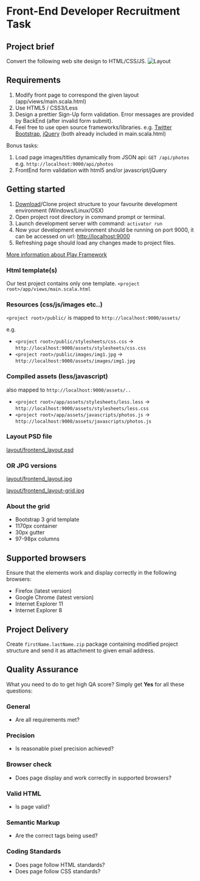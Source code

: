 Front-End Developer Recruitment Task
=================================

## Project brief
Convert the following web site design to HTML/CSS/JS.
![Layout](https://bitbucket.org/canterpublic/front-end-dev-recruitment-task/raw/master/layout/frontend_layout.jpg)

## Requirements

1. Modify front page to correspond the given layout (app/views/main.scala.html)
2. Use HTML5 / CSS3/Less
3. Design a prettier Sign-Up form validation. Error messages are provided by BackEnd (after invalid form submit).
4. Feel free to use open source frameworks/libraries. e.g. [Twitter Bootstrap](http://getbootstrap.com/2.3.2/index.html),
[jQuery](http://jquery.com/) (both already included in main.scala.html)

Bonus tasks:

1. Load page images/titles dynamically from JSON api: `GET /api/photos` e.g. `http://localhost:9000/api/photos`
2. FrontEnd form validation with html5 and/or javascript/jQuery


## Getting started
1. [Download](https://bitbucket.org/canterpublic/front-end-dev-recruitment-task/get/HEAD.zip)/Clone project structure to your favourite development environment (Windows/Linux/OSX)
2. Open project root directory in command prompt or terminal.
3. Launch development server with command: `activator run`
4. Now your development environment should be running on port 9000, it can be accessed on url: [http://localhost:9000](http://localhost:9000)
5. Refreshing page should load any changes made to project files.

[More information about Play Framework](https://www.playframework.com/documentation/2.3.x/Home)

### Html template(s)
Our test project contains only one template.
`<project root>/app/views/main.scala.html`

### Resources (css/js/images etc..)

`<project root>/public/` is mapped to `http://localhost:9000/assets/`

e.g.

- `<project root>/public/stylesheets/css.css` -> `http://localhost:9000/assets/stylesheets/css.css`
- `<project root>/public/images/img1.jpg` -> `http://localhost:9000/assets/images/img1.jpg`


### Compiled assets (less/javascript)
also mapped to `http://localhost:9000/assets/..`

- `<project root>/app/assets/stylesheets/less.less` -> `http://localhost:9000/assets/stylesheets/less.css`
- `<project root>/app/assets/javascripts/photos.js` -> `http://localhost:9000/assets/javascripts/photos.js`


### Layout PSD file
[layout/frontend_layout.psd](https://bitbucket.org/canterpublic/front-end-dev-recruitment-task/raw/master/layout/frontend_layout.psd)

### OR JPG versions
[layout/frontend_layout.jpg](https://bitbucket.org/canterpublic/front-end-dev-recruitment-task/raw/master/layout/frontend_layout.jpg)

[layout/frontend_layout-grid.jpg](https://bitbucket.org/canterpublic/front-end-dev-recruitment-task/raw/master/layout/frontend_layout-grid.jpg)

### About the grid
- Bootstrap 3 grid template
- 1170px container
- 30px gutter
- 97-98px columns


## Supported browsers
Ensure that the elements work and display correctly in the following browsers:

- Firefox (latest version)
- Google Chrome (latest version)
- Internet Explorer 11
- Internet Explorer 8


## Project Delivery
Create `firstName.lastName.zip` package containing modified project structure and send it as attachment to given email address.


## Quality Assurance

What you need to do to get high QA score? Simply get **Yes** for all these questions:

### General

- Are all requirements met?

### Precision

- Is reasonable pixel precision achieved?

### Browser check

- Does page display and work correctly in supported browsers?

### Valid HTML

- Is page valid?

### Semantic Markup

- Are the correct tags being used?

### Coding Standards

- Does page follow HTML standards?
- Does page follow CSS standards?
